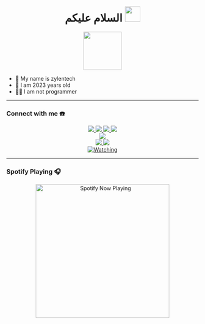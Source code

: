 <h1 align="center">السلام عليكم <img src="https://user-images.githubusercontent.com/1303154/88677602-1635ba80-d120-11ea-84d8-d263ba5fc3c0.gif" width="40px" alt=""><br></h1>
<p align="center">
  <img src="https://avatars.githubusercontent.com/u/175926638?s=400&u=1381a3541b4db79dfd0b0f05d03c3363d2c6a8c0&v=4" height=100 />
</p>

<p align="center">

- 👤 My name is zylentech
- 💌 I am 2023 years old 
- 👨‍💻 I am not programmer

</p>

------
### Connect with me ☎️
<p align="center">
  <a href="https://instagram.com/ajissss_1"><img src="https://img.shields.io/badge/Instagram-E4405F?style=for-the-badge&logo=instagram&logoColor=white"/> 
  <a href="https://wa.me/6283845595414"><img src="https://img.shields.io/badge/WhatsApp-25D366?style=for-the-badge&logo=whatsapp&logoColor=white" />
  <a href="https://www.facebook.com/Azissss1"><img src="https://img.shields.io/badge/Facebook-%234267B2.svg?&style=for-the-badge&logo=facebook&logoColor=white" />
  <a href="https://t.me/zylen"><img src="https://img.shields.io/badge/Telegram-%230088cc.svg?&style=for-the-badge&logo=telegram&logoColor=white" /> <br>
  <a href="https://youtube.com/@ZylenMods"><img src="https://img.shields.io/badge/YouTube-Zylen Ofc-ff0000?style=for-the-badge&logo=youtube&logoColor=ff0000&link=https://youtube.com/c/ZylenMods" /><br>
  <a name=ZylenOfc&label=VIEWS&style=flat-square&color=orange" />
  <a href="https://github.com/ZylenMods"><img src="https://img.shields.io/badge/-GitHub-black?style=flat-square&logo=github" /> 
  <a href="https://youtube.com/@zylenmods?si=9kYFUlIbHnxtsZ8r"><img src="https://img.shields.io/youtube/channel/subscribers/UCI3Y4qWtkZQlhBq5UQhhmew?style=social" /> <br>
  <a href="https://komarev.com/ghpvc/?username=ZylenMods&color=blue&style=flat-square&label=Profile+Views"><img title="Watching" src="https://komarev.com/ghpvc/?username=ZylenMods&color=green&style=flat-square&label=Profile+View"></a>
</p>

------

### Spotify Playing 🎧

<p align="center">
  <a href="https://open.spotify.com/user/31nuzemgd72h4llo3dnl2pshegeu?si=qHWmVIfBQhy2KyH0dJgQ2Q&utm_source=copy-link" target="_blank"><img src="https://now-playing-on-spotify.vercel.app/api/spotify" alt="Spotify Now Playing" width="350"/></a>
</p>
